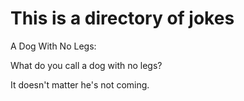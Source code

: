 # This is a directory of jokes

A Dog With No Legs:

What do you call a dog with no legs?

It doesn't matter he's not coming. 

